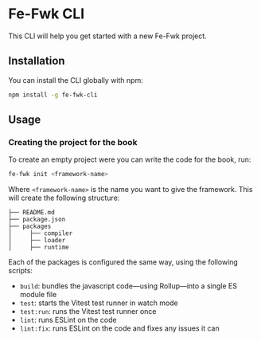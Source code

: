 # Fe-Fwk CLI

This CLI will help you get started with a new Fe-Fwk project.

## Installation

You can install the CLI globally with npm:

```bash
npm install -g fe-fwk-cli
```

## Usage

### Creating the project for the book

To create an empty project were you can write the code for the book, run:

```bash
fe-fwk init <framework-name>
```

Where `<framework-name>` is the name you want to give the framework.
This will create the following structure:

```
├── README.md
├── package.json
├── packages
│     ├── compiler
│     ├── loader
│     ├── runtime
```

Each of the packages is configured the same way, using the following scripts:

- `build`: bundles the javascript code—using Rollup—into a single ES module file
- `test`: starts the Vitest test runner in watch mode
- `test:run`: runs the Vitest test runner once
- `lint`: runs ESLint on the code
- `lint:fix`: runs ESLint on the code and fixes any issues it can
